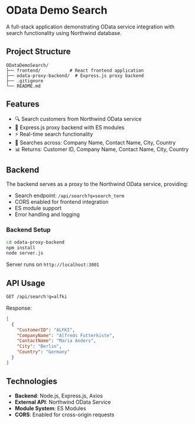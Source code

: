 # OData Demo Search

A full-stack application demonstrating OData service integration with search functionality using Northwind database.

## Project Structure

```
ODataDemoSearch/
├── frontend/           # React frontend application
├── odata-proxy-backend/  # Express.js proxy backend
├── .gitignore
└── README.md
```

## Features

- 🔍 Search customers from Northwind OData service
- 🚀 Express.js proxy backend with ES modules
- ⚡ Real-time search functionality
- 🎯 Searches across: Company Name, Contact Name, City, Country
- 📊 Returns: Customer ID, Company Name, Contact Name, City, Country

## Backend

The backend serves as a proxy to the Northwind OData service, providing:

- Search endpoint: `/api/search?q=search_term`
- CORS enabled for frontend integration
- ES module support
- Error handling and logging

### Backend Setup

```bash
cd odata-proxy-backend
npm install
node server.js
```

Server runs on `http://localhost:3001`

## API Usage

```bash
GET /api/search?q=alfki
```

Response:

```json
[
  {
    "CustomerID": "ALFKI",
    "CompanyName": "Alfreds Futterkiste",
    "ContactName": "Maria Anders",
    "City": "Berlin",
    "Country": "Germany"
  }
]
```

## Technologies

- **Backend**: Node.js, Express.js, Axios
- **External API**: Northwind OData Service
- **Module System**: ES Modules
- **CORS**: Enabled for cross-origin requests
